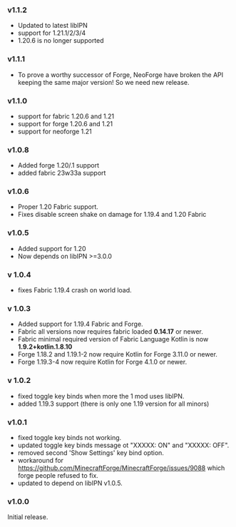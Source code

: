 <!-- latest begin -->
### v1.1.2

- Updated to latest libIPN
- support for 1.21.1/2/3/4
- 1.20.6 is no longer supported

<!-- latest end -->
<!-- rest begin -->
### v1.1.1

- To prove a worthy successor of Forge, NeoForge have broken the API keeping the same major version! So we need new release.



### v1.1.0

- support for fabric 1.20.6 and 1.21
- support for forge 1.20.6 and 1.21
- support for neoforge 1.21

### v1.0.8

- Added forge 1.20/.1 support
- added fabric 23w33a support

### v1.0.6

- Proper 1.20 Fabric support.
- Fixes disable screen shake on damage for 1.19.4 and 1.20 Fabric

### v1.0.5

- Added support for 1.20
- Now depends on libIPN >=3.0.0

### v 1.0.4

- fixes Fabric 1.19.4 crash on world load.

### v 1.0.3

- Added support for 1.19.4 Fabric and Forge.
- Fabric all versions now requires fabric loaded **0.14.17** or newer.
- Fabric minimal required version of Fabric Language Kotlin is now **1.9.2+kotlin.1.8.10**
- Forge 1.18.2 and 1.19.1-2 now require Kotlin for Forge 3.11.0 or newer.
- Forge 1.19.3-4 now require Kotlin for Forge 4.1.0 or newer.


### v 1.0.2

- fixed toggle key binds when more the 1 mod uses libIPN.
- added 1.19.3 support (there is only one 1.19 version for all minors)


### v1.0.1

- fixed toggle key binds not working.
- updated toggle key binds message ot "XXXXX: ON" and "XXXXX: OFF".
- removed second 'Show Settings' key bind option.
- workaround for https://github.com/MinecraftForge/MinecraftForge/issues/9088 which forge people refused to fix.
- updated to depend on libIPN v1.0.5.

### v1.0.0

Initial release.
